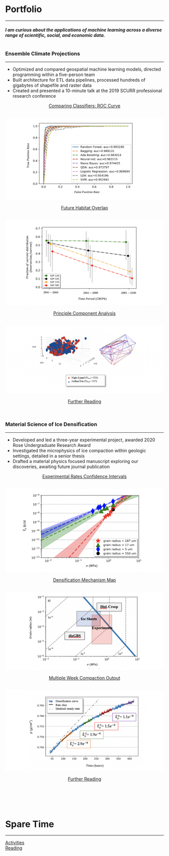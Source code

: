 # Portfolio
---
##### I am curious about the applications of machine learning across a diverse range of scientific, social, and economic data.<br><br>

### Ensemble Climate Projections
---
* Optimized and compared geospatial machine learning models, directed programming within a five-person team 
* Built architecture for ETL data pipelines, processed hundreds of gigabytes of shapefile and raster data
*	Created and presented a 10-minute talk at the 2019 SCURR professional research conference

<p align="center"> <ins> <a target="_blank" rel="noopener noreferrer" href="https://github.com/daniel-furman/shared-projects/tree/master/ensemble-climate-projections">Comparing Classifiers: ROC Curve</a> </p></ins> <br>
<img src="images/auc.png?raw=true"/>
<p align="center"><a target="_blank" rel="noopener noreferrer" href="https://github.com/daniel-furman/shared-projects/tree/master/ensemble-climate-projections">Future Habitat Overlap</a> </p><br>
<img src="images/ensemble.png?raw=true"/>
<p align="center"><a target="_blank" rel="noopener noreferrer" href="https://github.com/daniel-furman/daniel-furman.github.io/tree/master/code-for-figures/ensemble-climate-projections/pca">Principle Component Analysis</a> </p><br>
<img src="images/pca.png?raw=true"/>

<p align="center"><a target="_blank" rel="noopener noreferrer" href="https://drive.google.com/drive/folders/15nZUMuGLiINuhSuP6DJ6hg27YKZxeC9A?usp=sharing">Further Reading</a> </p><br>


### Material Science of Ice Densification
---
*	Developed and led a three-year experimental project, awarded 2020 Rose Undergraduate Research Award
*	Investigated the microphysics of ice compaction within geologic settings, detailed in a senior thesis 
*	Drafted a material physics focused manuscript exploring our discoveries, awaiting future journal publication 

<p align="center"><a target="_blank" rel="noopener noreferrer" href="https://github.com/daniel-furman/shared-projects/tree/master/ice-densification">Experimental Rates Confidence Intervals</a> </p><br>
<img src="images/exp-interv.png?raw=true"/>
<p align="center"><a target="_blank" rel="noopener noreferrer" href="https://github.com/daniel-furman/shared-projects/tree/master/ice-densification">Densification Mechanism Map</a></p> <br>
<img src="images/map.png?raw=true"/>
<p align="center"><a target="_blank" rel="noopener noreferrer" href="https://github.com/daniel-furman/shared-projects/tree/master/ice-densification">Multiple Week Compaction Output</a></p> <br>
<img src="images/multi.png?raw=true"/>

<p align="center"><a target="_blank" rel="noopener noreferrer" href="https://drive.google.com/drive/folders/1eDXEeZ1x04-mp7oUI9cQi2PNBXxXor5x?usp=sharing">Further Reading</a></p> <br>


<br><br>

# Spare Time
---
[Activities](activities.md)<br>
[Reading](reading.md)






